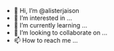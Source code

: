 - 👋 Hi, I’m @alisterjaison
- 👀 I’m interested in ...
- 🌱 I’m currently learning ...
- 💞️ I’m looking to collaborate on ...
- 📫 How to reach me ...

<!---
alisterjaison/alisterjaison is a ✨ special ✨ repository because its `README.md` (this file) appears on your GitHub profile.
You can click the Preview link to take a look at your changes.
--->
